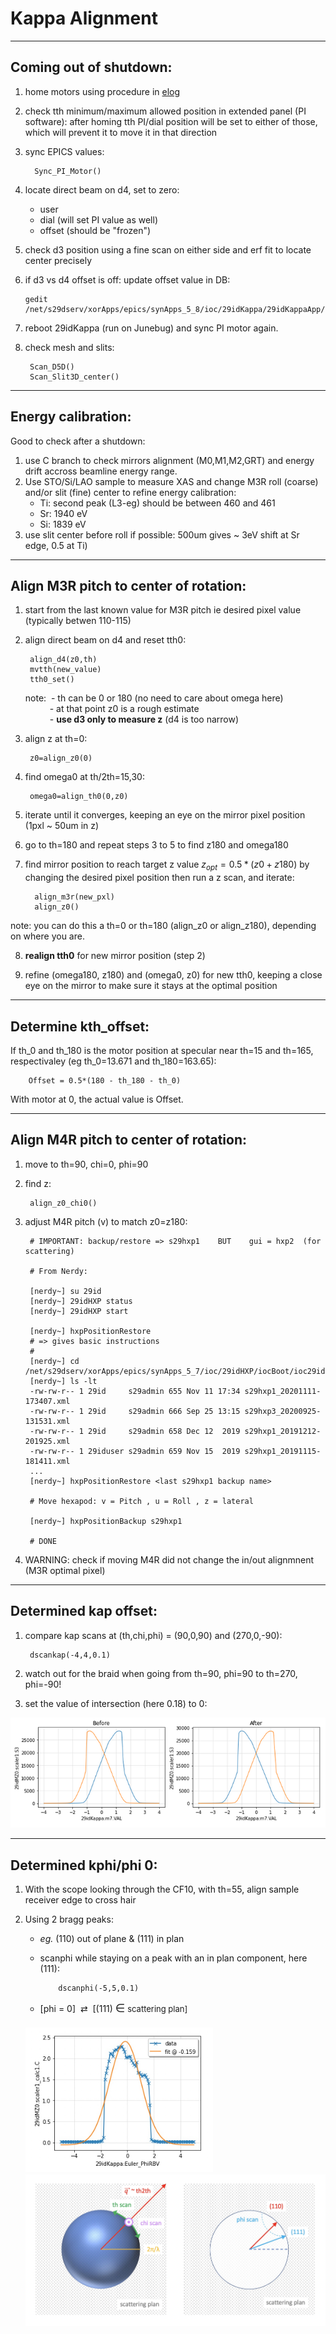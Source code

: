 # Kappa Alignment
---------------------------------------
## Coming out of shutdown:
1) home motors using procedure in [elog](https://logbook.xray.aps.anl.gov/29id/RSXS+Endstation/44) 
2) check tth minimum/maximum allowed position in extended panel (PI software): after homing tth PI/dial position will be set to either of those, which will prevent it to move it in that direction
3) sync EPICS values:

         Sync_PI_Motor()
4) locate direct beam on d4, set to zero:
    * user
    * dial (will set PI value as well)
    * offset (should be "frozen")
5) check d3 position using a fine scan on either side and erf fit to locate center precisely
6) if d3 vs d4 offset is off: update offset value in DB:

       gedit /net/s29dserv/xorApps/epics/synApps_5_8/ioc/29idKappa/29idKappaApp/Db/tthOffsetSelector.db
7) reboot 29idKappa (run on Junebug) and sync PI motor again.
8) check mesh and slits:

        Scan_D5D()
        Scan_Slit3D_center()

---------------------------------------
## Energy calibration:
Good to check after a shutdown:
1) use C branch to check mirrors alignment (M0,M1,M2,GRT) and energy drift accross beamline energy range.
2) Use STO/Si/LAO sample to measure XAS and change M3R roll (coarse) and/or slit (fine) center to refine energy calibration: 
    * Ti: second peak (L3-eg) should be between 460 and 461
    * Sr: 1940 eV
    * Si: 1839 eV
3) use slit center before roll if possible: 500um gives ~ 3eV shift at Sr edge, 0.5 at Ti)


---------------------------------------
## Align M3R pitch to center of rotation:
1) start from the last known value for M3R pitch ie desired pixel value (typically betwen 110-115)
2) align direct beam on d4 and reset tth0:

        align_d4(z0,th)
        mvtth(new_value)
        tth0_set()
   
    note: &nbsp;- th can be 0 or 180 (no need to care about omega here)<br>
    &emsp;&emsp;&ensp; - at that point z0 is a rough estimate<br>
    &emsp;&emsp;&ensp; - **use d3 only to measure z** (d4 is too narrow)

3) align z at th=0:

        z0=align_z0(0)

4) find omega0 at th/2th=15,30:

        omega0=align_th0(0,z0)

5) iterate until it converges, keeping an eye on the mirror pixel position (1pxl ~ 50um in z)

6) go to th=180 and repeat steps 3 to 5 to find z180 and omega180

7) find mirror position to reach target z value $z_{opt}=0.5*(z0+z180)$ by changing the desired pixel position then run a z scan, and iterate:
       
         align_m3r(new_pxl)
         align_z0() 

note: you can do this a th=0 or th=180 (align_z0 or align_z180), depending on where you are.

8) **realign tth0** for new mirror position (step 2)

9) refine (omega180, z180) and (omega0, z0) for new tth0, keeping a close eye on the mirror to make sure it stays at the optimal position


---------------------------------------

## Determine kth_offset:

If th_0 and th_180 is the motor position at specular near th=15 and th=165, respectivaley (eg th_0=13.671 and th_180=163.65):

        Offset = 0.5*(180 - th_180 - th_0)

With motor at 0, the actual value is Offset.

---------------------------------------

##  Align M4R pitch to center of rotation:
1) move to th=90, chi=0, phi=90

2) find z:

        align_z0_chi0()

3) adjust M4R pitch (v) to match z0=z180:

        # IMPORTANT: backup/restore => s29hxp1    BUT    gui = hxp2  (for scattering)
        
        # From Nerdy:
        
        [nerdy~] su 29id
        [nerdy~] 29idHXP status
        [nerdy~] 29idHXP start
        
        [nerdy~] hxpPositionRestore
        # => gives basic instructions
        # 
        [nerdy~] cd /net/s29dserv/xorApps/epics/synApps_5_7/ioc/29idHXP/iocBoot/ioc29idHXP/hxp_backups
        [nerdy~] ls -lt
        -rw-rw-r-- 1 29id     s29admin 655 Nov 11 17:34 s29hxp1_20201111-173407.xml
        -rw-rw-r-- 1 29id     s29admin 666 Sep 25 13:15 s29hxp3_20200925-131531.xml
        -rw-rw-r-- 1 29id     s29admin 658 Dec 12  2019 s29hxp1_20191212-201925.xml
        -rw-rw-r-- 1 29iduser s29admin 659 Nov 15  2019 s29hxp1_20191115-181411.xml
        ...
        [nerdy~] hxpPositionRestore <last s29hxp1 backup name>
        
        # Move hexapod: v = Pitch , u = Roll , z = lateral
        
        [nerdy~] hxpPositionBackup s29hxp1
        
        # DONE
        


4) WARNING: check if moving M4R did not change the in/out alignmnent (M3R optimal pixel)

---------------------------------------

##  Determined kap offset:


1) compare kap scans at (th,chi,phi) = (90,0,90) and (270,0,-90):

        dscankap(-4,4,0.1)

2) watch out for the braid when going from th=90, phi=90 to th=270, phi=-90!
3) set the value of intersection (here 0.18) to 0:

![image](./figures/KapBeforeAfter.png)


---------------------------------------

##  Determined kphi/phi 0:

<ol>
<li>
<p>With the scope looking through the CF10, with th=55, align sample receiver edge to cross hair</p>
<li>
<p>Using 2 bragg peaks: 
<ul>
<li><i>eg.</i> (110) out of plane & (111) in plan </p>
<li>scanphi while staying on a peak with an in plan component, here (111):</li>


        dscanphi(-5,5,0.1)
<li>[phi  =  0] &nbsp;&rlarr; &nbsp;[(111)    <font size="+1">&#8712;<font size="-1"> scattering plan]</li>
<br>
</ul>
</li>



<img src="./figures/scanphi.jpg" width="300" alt="">
<img src="./figures/EwaldSphere.jpg" alt="">



